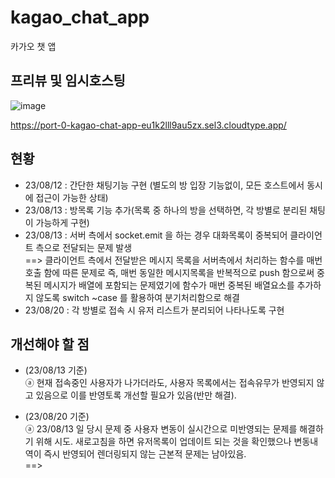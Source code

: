 # kagao_chat_app
카가오 챗 앱

## 프리뷰 및 임시호스팅
![image](https://github.com/youngwan2/kagao_chat_app/assets/107159871/784c2d14-56a8-4216-ae7e-445660f414c4)

https://port-0-kagao-chat-app-eu1k2lll9au5zx.sel3.cloudtype.app/

## 현황
- 23/08/12 : 간단한 채팅기능 구현 (별도의 방 입장 기능없이, 모든 호스트에서 동시에 접근이 가능한 상태)
- 23/08/13 : 방목록 기능 추가(목록 중 하나의 방을 선택하면, 각 방별로 분리된 채팅이 가능하게 구현)
- 23/08/13 : 서버 측에서 socket.emit 을 하는 경우 대화목록이 중복되어 클라이언트 측으로 전달되는 문제 발생 </br>
==> 클라이언트 측에서 전달받은 메시지 목록을 서버측에서 처리하는 함수를 매번 호출 함에 따른 문제로 즉, 매번 동일한 메시지목록을 반복적으로 push 함으로써 중복된 메시지가 배열에 포함되는 문제였기에 함수가 매번 중복된 배열요소를 추가하지 않도록 switch ~case 를 활용하여 분기처리함으로 해결
- 23/08/20 : 각 방별로 접속 시 유저 리스트가 분리되어 나타나도록 구현


 ## 개선해야 할 점
 - (23/08/13 기준) </br>
ⓐ 현재 접속중인 사용자가 나가더라도, 사용자 목록에서는 접속유무가 반영되지 않고 있음으로 이를 반영토록 개선할 필요가 있음(반만 해결).</br>

- (23/08/20 기준) </br>
ⓐ 23/08/13 일 당시 문제 중 사용자 변동이 실시간으로 미반영되는 문제를 해결하기 위해 시도. 새로고침을 하면 유저목록이 업데이트 되는 것을 확인했으나 변동내역이 즉시 반영되어 렌더링되지 않는 근본적 문제는 남아있음. <br>
==> 

